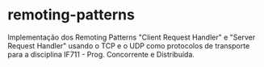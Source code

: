 # remoting-patterns
Implementação dos Remoting Patterns "Client Request Handler" e "Server Request Handler" usando o TCP e o UDP como protocolos de transporte para a disciplina IF711 - Prog. Concorrente e Distribuída.
